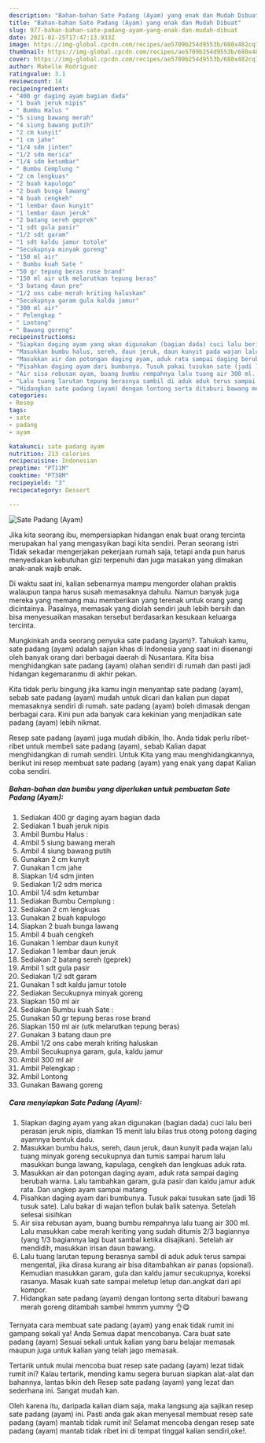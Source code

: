 ```yaml
---
description: "Bahan-bahan Sate Padang (Ayam) yang enak dan Mudah Dibuat"
title: "Bahan-bahan Sate Padang (Ayam) yang enak dan Mudah Dibuat"
slug: 977-bahan-bahan-sate-padang-ayam-yang-enak-dan-mudah-dibuat
date: 2021-02-25T17:47:13.933Z
image: https://img-global.cpcdn.com/recipes/ae5709b254d9553b/680x482cq70/sate-padang-ayam-foto-resep-utama.jpg
thumbnail: https://img-global.cpcdn.com/recipes/ae5709b254d9553b/680x482cq70/sate-padang-ayam-foto-resep-utama.jpg
cover: https://img-global.cpcdn.com/recipes/ae5709b254d9553b/680x482cq70/sate-padang-ayam-foto-resep-utama.jpg
author: Mabelle Rodriguez
ratingvalue: 3.1
reviewcount: 14
recipeingredient:
- "400 gr daging ayam bagian dada"
- "1 buah jeruk nipis"
- " Bumbu Halus "
- "5 siung bawang merah"
- "4 siung bawang putih"
- "2 cm kunyit"
- "1 cm jahe"
- "1/4 sdm jinten"
- "1/2 sdm merica"
- "1/4 sdm ketumbar"
- " Bumbu Cemplung "
- "2 cm lengkuas"
- "2 buah kapulogo"
- "2 buah bunga lawang"
- "4 buah cengkeh"
- "1 lembar daun kunyit"
- "1 lembar daun jeruk"
- "2 batang sereh geprek"
- "1 sdt gula pasir"
- "1/2 sdt garam"
- "1 sdt kaldu jamur totole"
- "Secukupnya minyak goreng"
- "150 ml air"
- " Bumbu kuah Sate "
- "50 gr tepung beras rose brand"
- "150 ml air utk melarutkan tepung beras"
- "3 batang daun pre"
- "1/2 ons cabe merah kriting haluskan"
- "Secukupnya garam gula kaldu jamur"
- "300 ml air"
- " Pelengkap "
- " Lontong"
- " Bawang goreng"
recipeinstructions:
- "Siapkan daging ayam yang akan digunakan (bagian dada) cuci lalu beri perasan jeruk nipis, diamkan 15 menit lalu bilas trus otong potong daging ayamnya bentuk dadu."
- "Masukkan bumbu halus, sereh, daun jeruk, daun kunyit pada wajan lalu tuang minyak goreng secukupnya dan tumis sampai harum lalu masukkan bunga lawang, kapulaga, cengkeh dan lengkuas aduk rata."
- "Masukkan air dan potongan daging ayam, aduk rata sampai daging berubah warna. Lalu tambahkan garam, gula pasir dan kaldu jamur aduk rata. Dan ungkep ayam sampai matang"
- "Pisahkan daging ayam dari bumbunya. Tusuk pakai tusukan sate (jadi 16 tusuk sate). Lalu bakar di wajan teflon bulak balik satenya. Setelah selesai sisihkan"
- "Air sisa rebusan ayam, buang bumbu rempahnya lalu tuang air 300 ml. Lalu masukkan cabe merah keriting yang sudah ditumis 2/3 bagiannya (yang 1/3 bagiannya lagi buat sambal ketika disajikan). Setelah air mendidih, masukkan irisan daun bawang."
- "Lalu tuang larutan tepung berasnya sambil di aduk aduk terus sampai mengental, jika dirasa kurang air bisa ditambahkan air panas (opsional). Kemudian masukkan garam, gula dan kaldu jamur secukupnya, koreksi rasanya. Masak kuah sate sampai meletup letup dan.angkat dari api kompor."
- "Hidangkan sate padang (ayam) dengan lontong serta ditaburi bawang merah goreng ditambah sambel hmmm yummy 👌😋"
categories:
- Resep
tags:
- sate
- padang
- ayam

katakunci: sate padang ayam 
nutrition: 213 calories
recipecuisine: Indonesian
preptime: "PT11M"
cooktime: "PT38M"
recipeyield: "3"
recipecategory: Dessert

---
```



![Sate Padang (Ayam)](https://img-global.cpcdn.com/recipes/ae5709b254d9553b/680x482cq70/sate-padang-ayam-foto-resep-utama.jpg)

Jika kita seorang ibu, mempersiapkan hidangan enak buat orang tercinta merupakan hal yang mengasyikan bagi kita sendiri. Peran seorang istri Tidak sekadar mengerjakan pekerjaan rumah saja, tetapi anda pun harus menyediakan kebutuhan gizi terpenuhi dan juga masakan yang dimakan anak-anak wajib enak.

Di waktu  saat ini, kalian sebenarnya mampu mengorder olahan praktis walaupun tanpa harus susah memasaknya dahulu. Namun banyak juga mereka yang memang mau memberikan yang terenak untuk orang yang dicintainya. Pasalnya, memasak yang diolah sendiri jauh lebih bersih dan bisa menyesuaikan masakan tersebut berdasarkan kesukaan keluarga tercinta. 



Mungkinkah anda seorang penyuka sate padang (ayam)?. Tahukah kamu, sate padang (ayam) adalah sajian khas di Indonesia yang saat ini disenangi oleh banyak orang dari berbagai daerah di Nusantara. Kita bisa menghidangkan sate padang (ayam) olahan sendiri di rumah dan pasti jadi hidangan kegemaranmu di akhir pekan.

Kita tidak perlu bingung jika kamu ingin menyantap sate padang (ayam), sebab sate padang (ayam) mudah untuk dicari dan kalian pun dapat memasaknya sendiri di rumah. sate padang (ayam) boleh dimasak dengan berbagai cara. Kini pun ada banyak cara kekinian yang menjadikan sate padang (ayam) lebih nikmat.

Resep sate padang (ayam) juga mudah dibikin, lho. Anda tidak perlu ribet-ribet untuk membeli sate padang (ayam), sebab Kalian dapat menghidangkan di rumah sendiri. Untuk Kita yang mau menghidangkannya, berikut ini resep membuat sate padang (ayam) yang enak yang dapat Kalian coba sendiri.

<!--inarticleads1-->

##### Bahan-bahan dan bumbu yang diperlukan untuk pembuatan Sate Padang (Ayam):

1. Sediakan 400 gr daging ayam bagian dada
1. Sediakan 1 buah jeruk nipis
1. Ambil  Bumbu Halus :
1. Ambil 5 siung bawang merah
1. Ambil 4 siung bawang putih
1. Gunakan 2 cm kunyit
1. Gunakan 1 cm jahe
1. Siapkan 1/4 sdm jinten
1. Sediakan 1/2 sdm merica
1. Ambil 1/4 sdm ketumbar
1. Sediakan  Bumbu Cemplung :
1. Sediakan 2 cm lengkuas
1. Gunakan 2 buah kapulogo
1. Siapkan 2 buah bunga lawang
1. Ambil 4 buah cengkeh
1. Gunakan 1 lembar daun kunyit
1. Sediakan 1 lembar daun jeruk
1. Sediakan 2 batang sereh (geprek)
1. Ambil 1 sdt gula pasir
1. Sediakan 1/2 sdt garam
1. Gunakan 1 sdt kaldu jamur totole
1. Sediakan Secukupnya minyak goreng
1. Siapkan 150 ml air
1. Sediakan  Bumbu kuah Sate :
1. Gunakan 50 gr tepung beras rose brand
1. Siapkan 150 ml air (utk melarutkan tepung beras)
1. Gunakan 3 batang daun pre
1. Ambil 1/2 ons cabe merah kriting haluskan
1. Ambil Secukupnya garam, gula, kaldu jamur
1. Ambil 300 ml air
1. Ambil  Pelengkap :
1. Ambil  Lontong
1. Gunakan  Bawang goreng




<!--inarticleads2-->

##### Cara menyiapkan Sate Padang (Ayam):

1. Siapkan daging ayam yang akan digunakan (bagian dada) cuci lalu beri perasan jeruk nipis, diamkan 15 menit lalu bilas trus otong potong daging ayamnya bentuk dadu.
1. Masukkan bumbu halus, sereh, daun jeruk, daun kunyit pada wajan lalu tuang minyak goreng secukupnya dan tumis sampai harum lalu masukkan bunga lawang, kapulaga, cengkeh dan lengkuas aduk rata.
1. Masukkan air dan potongan daging ayam, aduk rata sampai daging berubah warna. Lalu tambahkan garam, gula pasir dan kaldu jamur aduk rata. Dan ungkep ayam sampai matang
1. Pisahkan daging ayam dari bumbunya. Tusuk pakai tusukan sate (jadi 16 tusuk sate). Lalu bakar di wajan teflon bulak balik satenya. Setelah selesai sisihkan
1. Air sisa rebusan ayam, buang bumbu rempahnya lalu tuang air 300 ml. Lalu masukkan cabe merah keriting yang sudah ditumis 2/3 bagiannya (yang 1/3 bagiannya lagi buat sambal ketika disajikan). Setelah air mendidih, masukkan irisan daun bawang.
1. Lalu tuang larutan tepung berasnya sambil di aduk aduk terus sampai mengental, jika dirasa kurang air bisa ditambahkan air panas (opsional). Kemudian masukkan garam, gula dan kaldu jamur secukupnya, koreksi rasanya. Masak kuah sate sampai meletup letup dan.angkat dari api kompor.
1. Hidangkan sate padang (ayam) dengan lontong serta ditaburi bawang merah goreng ditambah sambel hmmm yummy 👌😋




Ternyata cara membuat sate padang (ayam) yang enak tidak rumit ini gampang sekali ya! Anda Semua dapat mencobanya. Cara buat sate padang (ayam) Sesuai sekali untuk kalian yang baru belajar memasak maupun juga untuk kalian yang telah jago memasak.

Tertarik untuk mulai mencoba buat resep sate padang (ayam) lezat tidak rumit ini? Kalau tertarik, mending kamu segera buruan siapkan alat-alat dan bahannya, lantas bikin deh Resep sate padang (ayam) yang lezat dan sederhana ini. Sangat mudah kan. 

Oleh karena itu, daripada kalian diam saja, maka langsung aja sajikan resep sate padang (ayam) ini. Pasti anda gak akan menyesal membuat resep sate padang (ayam) mantab tidak rumit ini! Selamat mencoba dengan resep sate padang (ayam) mantab tidak ribet ini di tempat tinggal kalian sendiri,oke!.

